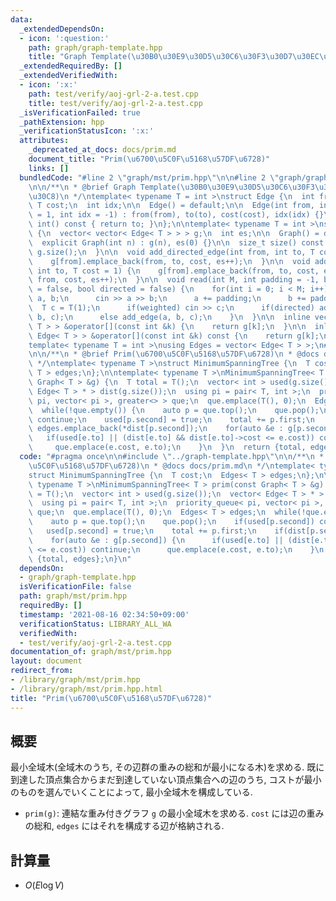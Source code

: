 ```yaml
---
data:
  _extendedDependsOn:
  - icon: ':question:'
    path: graph/graph-template.hpp
    title: "Graph Template(\u30B0\u30E9\u30D5\u30C6\u30F3\u30D7\u30EC\u30FC\u30C8)"
  _extendedRequiredBy: []
  _extendedVerifiedWith:
  - icon: ':x:'
    path: test/verify/aoj-grl-2-a.test.cpp
    title: test/verify/aoj-grl-2-a.test.cpp
  _isVerificationFailed: true
  _pathExtension: hpp
  _verificationStatusIcon: ':x:'
  attributes:
    _deprecated_at_docs: docs/prim.md
    document_title: "Prim(\u6700\u5C0F\u5168\u57DF\u6728)"
    links: []
  bundledCode: "#line 2 \"graph/mst/prim.hpp\"\n\n#line 2 \"graph/graph-template.hpp\"\
    \n\n/**\n * @brief Graph Template(\u30B0\u30E9\u30D5\u30C6\u30F3\u30D7\u30EC\u30FC\
    \u30C8)\n */\ntemplate< typename T = int >\nstruct Edge {\n  int from, to;\n \
    \ T cost;\n  int idx;\n\n  Edge() = default;\n\n  Edge(int from, int to, T cost\
    \ = 1, int idx = -1) : from(from), to(to), cost(cost), idx(idx) {}\n\n  operator\
    \ int() const { return to; }\n};\n\ntemplate< typename T = int >\nstruct Graph\
    \ {\n  vector< vector< Edge< T > > > g;\n  int es;\n\n  Graph() = default;\n\n\
    \  explicit Graph(int n) : g(n), es(0) {}\n\n  size_t size() const {\n    return\
    \ g.size();\n  }\n\n  void add_directed_edge(int from, int to, T cost = 1) {\n\
    \    g[from].emplace_back(from, to, cost, es++);\n  }\n\n  void add_edge(int from,\
    \ int to, T cost = 1) {\n    g[from].emplace_back(from, to, cost, es);\n    g[to].emplace_back(to,\
    \ from, cost, es++);\n  }\n\n  void read(int M, int padding = -1, bool weighted\
    \ = false, bool directed = false) {\n    for(int i = 0; i < M; i++) {\n      int\
    \ a, b;\n      cin >> a >> b;\n      a += padding;\n      b += padding;\n    \
    \  T c = T(1);\n      if(weighted) cin >> c;\n      if(directed) add_directed_edge(a,\
    \ b, c);\n      else add_edge(a, b, c);\n    }\n  }\n\n  inline vector< Edge<\
    \ T > > &operator[](const int &k) {\n    return g[k];\n  }\n\n  inline const vector<\
    \ Edge< T > > &operator[](const int &k) const {\n    return g[k];\n  }\n};\n\n\
    template< typename T = int >\nusing Edges = vector< Edge< T > >;\n#line 4 \"graph/mst/prim.hpp\"\
    \n\n/**\n * @brief Prim(\u6700\u5C0F\u5168\u57DF\u6728)\n * @docs docs/prim.md\n\
    \ */\ntemplate< typename T >\nstruct MinimumSpanningTree {\n  T cost;\n  Edges<\
    \ T > edges;\n};\n\ntemplate< typename T >\nMinimumSpanningTree< T > prim(const\
    \ Graph< T > &g) {\n  T total = T();\n  vector< int > used(g.size());\n  vector<\
    \ Edge< T > * > dist(g.size());\n  using pi = pair< T, int >;\n  priority_queue<\
    \ pi, vector< pi >, greater<> > que;\n  que.emplace(T(), 0);\n  Edges< T > edges;\n\
    \  while(!que.empty()) {\n    auto p = que.top();\n    que.pop();\n    if(used[p.second])\
    \ continue;\n    used[p.second] = true;\n    total += p.first;\n    if(dist[p.second])\
    \ edges.emplace_back(*dist[p.second]);\n    for(auto &e : g[p.second]) {\n   \
    \   if(used[e.to] || (dist[e.to] && dist[e.to]->cost <= e.cost)) continue;\n \
    \     que.emplace(e.cost, e.to);\n    }\n  }\n  return {total, edges};\n}\n"
  code: "#pragma once\n\n#include \"../graph-template.hpp\"\n\n/**\n * @brief Prim(\u6700\
    \u5C0F\u5168\u57DF\u6728)\n * @docs docs/prim.md\n */\ntemplate< typename T >\n\
    struct MinimumSpanningTree {\n  T cost;\n  Edges< T > edges;\n};\n\ntemplate<\
    \ typename T >\nMinimumSpanningTree< T > prim(const Graph< T > &g) {\n  T total\
    \ = T();\n  vector< int > used(g.size());\n  vector< Edge< T > * > dist(g.size());\n\
    \  using pi = pair< T, int >;\n  priority_queue< pi, vector< pi >, greater<> >\
    \ que;\n  que.emplace(T(), 0);\n  Edges< T > edges;\n  while(!que.empty()) {\n\
    \    auto p = que.top();\n    que.pop();\n    if(used[p.second]) continue;\n \
    \   used[p.second] = true;\n    total += p.first;\n    if(dist[p.second]) edges.emplace_back(*dist[p.second]);\n\
    \    for(auto &e : g[p.second]) {\n      if(used[e.to] || (dist[e.to] && dist[e.to]->cost\
    \ <= e.cost)) continue;\n      que.emplace(e.cost, e.to);\n    }\n  }\n  return\
    \ {total, edges};\n}\n"
  dependsOn:
  - graph/graph-template.hpp
  isVerificationFile: false
  path: graph/mst/prim.hpp
  requiredBy: []
  timestamp: '2021-08-16 02:34:50+09:00'
  verificationStatus: LIBRARY_ALL_WA
  verifiedWith:
  - test/verify/aoj-grl-2-a.test.cpp
documentation_of: graph/mst/prim.hpp
layout: document
redirect_from:
- /library/graph/mst/prim.hpp
- /library/graph/mst/prim.hpp.html
title: "Prim(\u6700\u5C0F\u5168\u57DF\u6728)"
---
```

## 概要

最小全域木(全域木のうち, その辺群の重みの総和が最小になる木)を求める. 既に到達した頂点集合からまだ到達していない頂点集合への辺のうち, コストが最小のものを選んでいくことによって, 最小全域木を構成している.

* `prim(g)`: 連結な重み付きグラフ `g` の最小全域木を求める. `cost` には辺の重みの総和, `edges` にはそれを構成する辺が格納される.

## 計算量

* $O(E \log V)$ 
